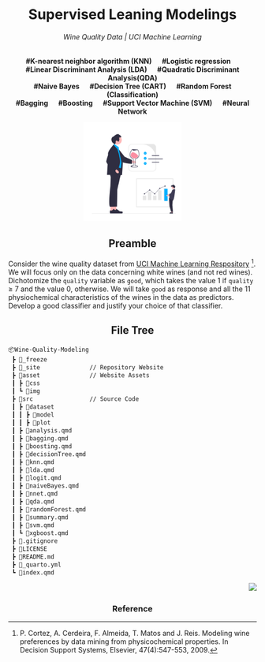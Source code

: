 <h1 align="center">Supervised Leaning Modelings</h1>
<h6 align="center">Wine Quality Data | UCI Machine Learning</h6>
<p align="center"><b>#K-nearest neighbor algorithm (KNN)  &emsp; #Logistic regression &emsp; <br> #Linear Discriminant Analysis (LDA) &emsp; #Quadratic Discriminant Analysis(QDA) <br> #Naive Bayes  &emsp; #Decision Tree (CART) &emsp; #Random Forest (Classification) <br> #Bagging  &emsp; #Boosting &emsp; #Support Vector Machine (SVM) &emsp; #Neural Network <br></b></p>

<p align="center">
<a href="https://github.com/Sang-Buster/Wine-Quality-Modeling" target="_blank">
<img src="asset\img\logo.svg" width="200"/>
</a>
</p>

<h2 align="center">Preamble</h2>

Consider the wine quality dataset from [UCI Machine Learning Respository](https://archive.ics.uci.edu/ml/datasets/Wine+Quality) [^1]. We will focus only on the data concerning white wines (and not red wines). Dichotomize the `quality` variable as `good`, which takes the value 1 if `quality` ≥ 7 and the value 0, otherwise. We will take `good` as response and all the 11 physiochemical characteristics of the wines in the data as predictors. Develop a good classifier and justify your choice of that classifier.

<h2 align="center">File Tree</h2>

```
📦Wine-Quality-Modeling
 ┣ 📂_freeze
 ┣ 📂_site              // Repository Website
 ┣ 📂asset              // Website Assets
 ┃ ┣ 📂css
 ┃ ┗ 📂img
 ┣ 📂src                // Source Code
 ┃ ┣ 📂dataset
 ┃ ┃ ┣ 📂model
 ┃ ┃ ┣ 📂plot
 ┃ ┣ 📄analysis.qmd
 ┃ ┣ 📄bagging.qmd
 ┃ ┣ 📄boosting.qmd
 ┃ ┣ 📄decisionTree.qmd
 ┃ ┣ 📄knn.qmd
 ┃ ┣ 📄lda.qmd
 ┃ ┣ 📄logit.qmd
 ┃ ┣ 📄naiveBayes.qmd
 ┃ ┣ 📄nnet.qmd
 ┃ ┣ 📄qda.qmd
 ┃ ┣ 📄randomForest.qmd
 ┃ ┣ 📄summary.qmd
 ┃ ┣ 📄svm.qmd
 ┃ ┗ 📄xgboost.qmd 
 ┣ 📄.gitignore
 ┣ 📄LICENSE
 ┣ 📄README.md
 ┣ 📄_quarto.yml
 ┗ 📄index.qmd
```

<p align="right">
<a href="https://github.com/Sang-Buster/Wine-Quality-Modeling" target="_blank">
<img src="https://img.shields.io/github/last-commit/theRealLeif/STAT387?label=Last%20commit"/>
</a>
</p>

<h3 align="center">Reference</h3>

[^1]: P. Cortez, A. Cerdeira, F. Almeida, T. Matos and J. Reis. Modeling wine preferences by data mining from physicochemical properties. In Decision Support Systems, Elsevier, 47(4):547-553, 2009.
